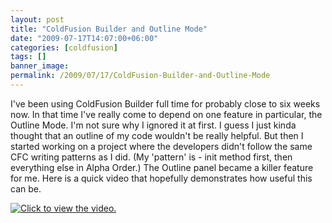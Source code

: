 ```yaml
---
layout: post
title: "ColdFusion Builder and Outline Mode"
date: "2009-07-17T14:07:00+06:00"
categories: [coldfusion]
tags: []
banner_image: 
permalink: /2009/07/17/ColdFusion-Builder-and-Outline-Mode
---
```


I've been using ColdFusion Builder full time for probably close to six weeks now. In that time I've really come to depend on one feature in particular, the Outline Mode. I'm not sure why I ignored it at first. I guess I just kinda thought that an outline of my code wouldn't be really helpful. But then I started working on a project where the developers didn't follow the same CFC writing patterns as I did. (My 'pattern' is - init method first, then everything else in Alpha Order.) The Outline panel became a killer feature for me. Here is a quick video that hopefully demonstrates how useful this can be.


<a href="http://screencast.com/t/XAfI6e0z"><img src="https://static.raymondcamden.com/images//cfbsnip.png" title="Click to view the video."></a>